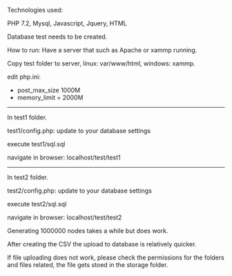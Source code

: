 Technologies used:

PHP 7.2, Mysql, Javascript, Jquery, HTML

Database test needs to be created.

How to run:
Have a server that such as Apache or xammp running.

Copy test folder to server, linux: var/www/html, windows: xammp.

edit php.ini: 

- post_max_size 1000M
- memory_limit = 2000M
----------------------------------------------------------------------
In test1 folder.

test1/config.php: update to your database settings

execute test1/sql.sql

navigate in browser:
localhost/test/test1

------------------------------------------------------------------------
In test2 folder.

test2/config.php: update to your database settings

execute test2/sql.sql

navigate in browser:
localhost/test/test2

Generating 1000000 nodes takes a while but does work.

After creating the CSV the upload to database is relatively quicker.

If file uploading does not work, please check the permissions for the folders and files related, the file gets stoed in the storage folder.
